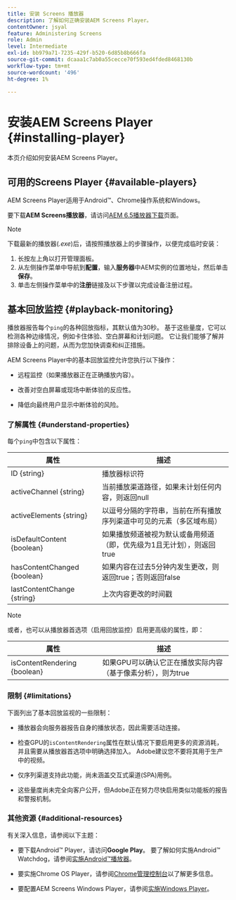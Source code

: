 ```yaml
---
title: 安装 Screens 播放器
description: 了解如何正确安装AEM Screens Player。
contentOwner: jsyal
feature: Administering Screens
role: Admin
level: Intermediate
exl-id: bb979a71-7235-429f-b520-6d85b8b666fa
source-git-commit: dcaaa1c7ab0a55cecce70f593ed4fded8468130b
workflow-type: tm+mt
source-wordcount: '496'
ht-degree: 1%

---
```


# 安装AEM Screens Player {#installing-player}

本页介绍如何安装AEM Screens Player。

## 可用的Screens Player {#available-players}

AEM Screens Player适用于Android™、Chrome操作系统和Windows。

要下载&#x200B;**AEM Screens播放器**，请访问[AEM 6.5播放器下载](https://download.macromedia.com/screens/)页面。

>[!NOTE]
>
>下载最新的播放器(*.exe*)后，请按照播放器上的步骤操作，以便完成临时安装：
>
>1. 长按左上角以打开管理面板。
>1. 从左侧操作菜单中导航到&#x200B;**配置**，输入&#x200B;**服务器**&#x200B;中AEM实例的位置地址，然后单击&#x200B;**保存**。
>1. 单击左侧操作菜单中的&#x200B;**注册**&#x200B;链接及以下步骤以完成设备注册过程。

## 基本回放监控 {#playback-monitoring}

播放器报告每个`ping`的各种回放指标，其默认值为30秒。 基于这些量度，它可以检测各种边缘情况，例如卡住体验、空白屏幕和计划问题。 它让我们能够了解并排除设备上的问题，从而为您加快调查和纠正措施。

AEM Screens Player中的基本回放监控允许您执行以下操作：

* 远程监控（如果播放器正在正确播放内容）。

* 改善对空白屏幕或现场中断体验的反应性。

* 降低向最终用户显示中断体验的风险。

### 了解属性 {#understand-properties}

每个`ping`中包含以下属性：

| 属性 | 描述 |
|---|---|
| ID {string} | 播放器标识符 |
| activeChannel {string} | 当前播放渠道路径，如果未计划任何内容，则返回null |
| activeElements {string} | 以逗号分隔的字符串，当前在所有播放序列渠道中可见的元素（多区域布局） |
| isDefaultContent {boolean} | 如果播放频道被视为默认或备用频道（即，优先级为1且无计划），则返回true |
| hasContentChanged {boolean} | 如果内容在过去5分钟内发生更改，则返回true；否则返回false |
| lastContentChange {string} | 上次内容更改的时间戳 |

>[!NOTE]
>
>或者，也可以从播放器首选项（启用回放监控）启用更高级的属性，即：
>
>| 属性 | 描述 |
>|---|---|
>| isContentRendering {boolean} | 如果GPU可以确认它正在播放实际内容（基于像素分析），则为true |

### 限制 {#limitations}

下面列出了基本回放监视的一些限制：

* 播放器会向服务器报告自身的播放状态，因此需要活动连接。

* 检查GPU的`isContentRendering`属性在默认情况下要启用更多的资源消耗，并且需要从播放器首选项中明确选择加入。 Adobe建议您不要将其用于生产中的视频。

* 仅序列渠道支持此功能，尚未涵盖交互式渠道(SPA)用例。

* 这些量度尚未完全向客户公开，但Adobe正在努力尽快启用类似功能板的报告和警报机制。

### 其他资源 {#additional-resources}

有关深入信息，请参阅以下主题：

* 要下载Android™ Player，请访问&#x200B;**Google Play**。 要了解如何实施Android™ Watchdog，请参阅[实施Android™播放器](implementing-android-player.md)。

* 要实施Chrome OS Player，请参阅[Chrome管理控制台](implementing-chrome-os-player.md)以了解更多信息。

* 要配置AEM Screens Windows Player，请参阅[实施Windows Player](implementing-windows-player.md)。
